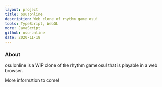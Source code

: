 ```yaml
---
layout: project
title: osu!online
description: Web clone of rhythm game osu!
tools: TypeScript, WebGL
more: JavaScript
github: osu-online
date: 2020-11-18
---
```


### About

osu!online is a WIP clone of the rhythm game osu! that is playable in a web browser.

More information to come!

